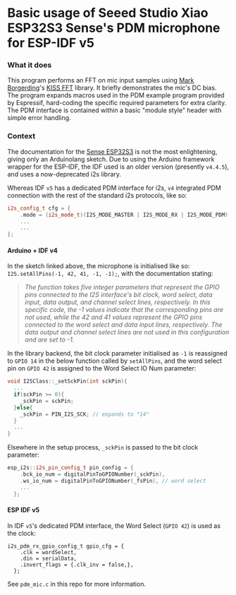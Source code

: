 # Basic usage of Seeed Studio Xiao ESP32S3 Sense's PDM microphone for ESP-IDF v5

### What it does
This program performs an FFT on mic input samples using [Mark Borgerding](https://github.com/mborgerding)'s [KISS FFT](https://github.com/mborgerding/kissfft) library. It briefly demonstrates the mic's DC bias. The program expands macros used in the PDM example program provided by Espressif, hard-coding the specific required parameters for extra clarity. The PDM interface is contained within a basic "module style" header with simple error handling.  


### Context
The documentation for the [Sense ESP32S3](https://github.com/Seeed-Studio/wiki-documents/blob/docusaurus-version/docs/Sensor/SeeedStudio_XIAO/SeeedStudio_XIAO_ESP32S3_Sense/XIAO_ESP32S3_Sense_mic.md) is not the most enlightening, giving only an Arduinolang sketch. Due to using the Arduino framework wrapper for the ESP-IDF, the IDF used is an older version (presently `v4.4.5`), and uses a now-deprecated i2s library.  

Whereas IDF `v5` has a dedicated PDM interface for i2s, `v4` integrated PDM connection with the rest of the standard i2s protocols, like so:
```C++
i2s_config_t cfg = {
    .mode = (i2s_mode_t)(I2S_MODE_MASTER | I2S_MODE_RX | I2S_MODE_PDM),
    ...
    ...
};
```

#### Arduino + IDF v4
In the sketch linked above, the microphone is initialised like so: `I2S.setAllPins(-1, 42, 41, -1, -1);`, with the documentation stating:

>_The function takes five integer parameters that represent the GPIO pins connected to the I2S interface's bit clock, word select, data input, data output, and channel select lines, respectively. In this specific code, the -1 values indicate that the corresponding pins are not used, while the 42 and 41 values represent the GPIO pins connected to the word select and data input lines, respectively. The data output and channel select lines are not used in this configuration and are set to -1._   

In the library backend, the bit clock parameter initialised as `-1` is reassigned to `GPIO 14` in the below function called by `setAllPins`, and the word select pin on `GPIO 42` is assigned to the Word Select IO Num parameter:

```C++
void I2SClass::_setSckPin(int sckPin){
  ...
  if(sckPin >= 0){
    _sckPin = sckPin;
  }else{
    _sckPin = PIN_I2S_SCK; // expands to "14"
  }
  ...
}
```

Elsewhere in the setup process, `_sckPin` is passed to the bit clock parameter:

```C++
esp_i2s::i2s_pin_config_t pin_config = {
    .bck_io_num = digitalPinToGPIONumber(_sckPin),
    .ws_io_num = digitalPinToGPIONumber(_fsPin), // word select
    ...
  };
```
   
#### ESP IDF v5 
In IDF `v5`'s dedicated PDM interface, the Word Select (`GPIO 42`) is used as the clock:  
```
i2s_pdm_rx_gpio_config_t gpio_cfg = {
    .clk = wordSelect,
    .din = serialData,
    .invert_flags = {.clk_inv = false,},
  };
```
See `pdm_mic.c` in this repo for more information.
  
